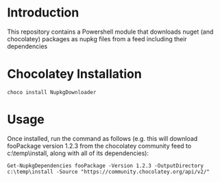 # Introduction 

This repository contains a Powershell module that downloads nuget (and chocolatey) packages as nupkg files from a feed including their dependencies

# Chocolatey Installation

```
choco install NupkgDownloader
```

# Usage

Once installed, run the command as follows (e.g. this will download fooPackage version 1.2.3 from the chocolatey community feed to c:\temp\install, along with all of its dependencies):

```
Get-NupkgDependencies fooPackage -Version 1.2.3 -OutputDirectory c:\temp\install -Source "https://community.chocolatey.org/api/v2/"
```

